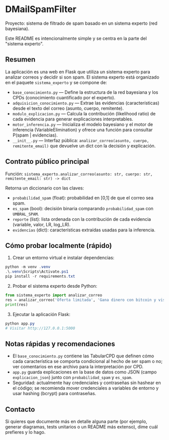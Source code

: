 # DMailSpamFilter

Proyecto: sistema de filtrado de spam basado en un sistema experto (red bayesiana).

Este README es intencionalmente simple y se centra en la parte del "sistema experto".

## Resumen

La aplicación es una web en Flask que utiliza un sistema experto para analizar correos y decidir si son spam. El sistema experto está organizado en el paquete `sistema_experto` y se compone de:

- `base_conocimiento.py` — Define la estructura de la red bayesiana y los CPDs (conocimiento cuantificado por el experto).
- `adquisicion_conocimiento.py` — Extrae las evidencias (características) desde el texto del correo (asunto, cuerpo, remitente).
- `modulo_explicacion.py` — Calcula la contribución (likelihood ratio) de cada evidencia para generar explicaciones interpretables.
- `motor_inferencia.py` — Inicializa el modelo bayesiano y el motor de inferencia (VariableElimination) y ofrece una función para consultar P(spam | evidencias).
- `__init__.py` — Interfaz pública: `analizar_correo(asunto, cuerpo, remitente_email)` que devuelve un dict con la decisión y explicación.


## Contrato público principal

Función: `sistema_experto.analizar_correo(asunto: str, cuerpo: str, remitente_email: str) -> dict`

Retorna un diccionario con las claves:

- `probabilidad_spam` (float): probabilidad en [0,1] de que el correo sea spam.
- `es_spam` (bool): decisión binaria comparando `probabilidad_spam` con `UMBRAL_SPAM`.
- `reporte` (list): lista ordenada con la contribución de cada evidencia (variable, valor, LR, log_LR).
- `evidencias` (dict): características extraídas usadas para la inferencia.


## Cómo probar localmente (rápido)

1. Crear un entorno virtual e instalar dependencias:

```powershell
python -m venv .venv
.\.venv\Scripts\Activate.ps1
pip install -r requirements.txt
```

2. Probar el sistema experto desde Python:

```python
from sistema_experto import analizar_correo
res = analizar_correo('Oferta limitada', 'Gana dinero con bitcoin y visita http://bit.ly/xyz', 'spam@example.com')
print(res)
```

3. Ejecutar la aplicación Flask:

```powershell
python app.py
# Visitar http://127.0.0.1:5000
```


## Notas rápidas y recomendaciones

- El `base_conocimiento.py` contiene las TabularCPD que definen cómo cada característica se comporta condicional al hecho de ser spam o no; ver comentarios en ese archivo para la interpretación por CPD.
- `app.py` guarda explicaciones en la base de datos como JSON (campo `explicacion_json`) junto con `probabilidad_spam` y `es_spam`.
- Seguridad: actualmente hay credenciales y contraseñas sin hashear en el código; se recomienda mover credenciales a variables de entorno y usar hashing (bcrypt) para contraseñas.


## Contacto

Si quieres que documente más en detalle alguna parte (por ejemplo, generar diagramas, tests unitarios o un README más extenso), dime cuál prefieres y lo hago.
